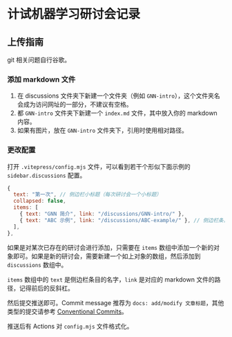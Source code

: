 # 计试机器学习研讨会记录

## 上传指南

git 相关问题自行谷歌。

### 添加 markdown 文件

1. 在 discussions 文件夹下新建一个文件夹（例如 `GNN-intro`），这个文件夹名会成为访问网址的一部分，不建议有空格。
2. 都 `GNN-intro` 文件夹下新建一个 `index.md` 文件，其中放入你的 markdown 内容。
3. 如果有图片，放在 `GNN-intro` 文件夹下，引用时使用相对路径。

### 更改配置

打开 `.vitepress/config.mjs` 文件，可以看到若干个形似下面示例的 `sidebar.discussions` 配置。

```javascript
{
  text: "第一次", // 侧边栏小标题（每次研讨会一个小标题）
  collapsed: false,
  items: [
    { text: "GNN 简介", link: "/discussions/GNN-intro/" },
    { text: "ABC 示例", link: "/discussions/ABC-example/" }, // 侧边栏条目
  ],
},
```

如果是对某次已存在的研讨会进行添加，只需要在 `items` 数组中添加一个新的对象即可。如果是新的研讨会，需要新建一个如上对象的数组，然后添加到 `discussions` 数组中。

`items` 数组中的 `text` 是侧边栏条目的名字，`link` 是对应的 markdown 文件的路径，记得前后的反斜杠。

然后提交推送即可。Commit message 推荐为 `docs: add/modify 文章标题`，其他类型的提交请参考 [Conventional Commits](https://www.conventionalcommits.org/zh-hans/v1.0.0/)。

推送后有 Actions 对 `config.mjs` 文件格式化。
